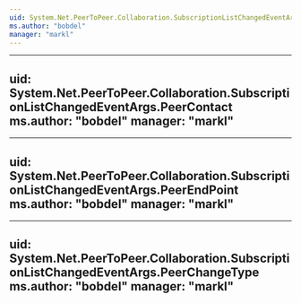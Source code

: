 ```yaml
---
uid: System.Net.PeerToPeer.Collaboration.SubscriptionListChangedEventArgs
ms.author: "bobdel"
manager: "markl"
---
```


---
uid: System.Net.PeerToPeer.Collaboration.SubscriptionListChangedEventArgs.PeerContact
ms.author: "bobdel"
manager: "markl"
---

---
uid: System.Net.PeerToPeer.Collaboration.SubscriptionListChangedEventArgs.PeerEndPoint
ms.author: "bobdel"
manager: "markl"
---

---
uid: System.Net.PeerToPeer.Collaboration.SubscriptionListChangedEventArgs.PeerChangeType
ms.author: "bobdel"
manager: "markl"
---
